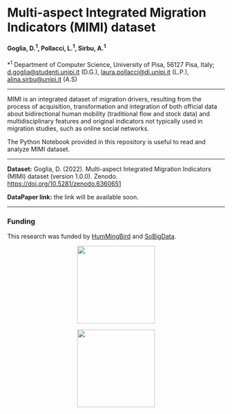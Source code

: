 # Multi-aspect Integrated Migration Indicators (MIMI) dataset

#### Goglia, D.<sup>1</sup>, Pollacci, L.<sup>1</sup>, Sirbu, A.<sup>1</sup>

*<sup>1</sup> Department of Computer Science, University of Pisa, 56127 Pisa, Italy; d.goglia@studenti.unipi.it (D.G.),
laura.pollacci@di.unipi.it (L.P.), alina.sirbu@unipi.it (A.S)

---

MIMI is an integrated dataset of migration drivers, resulting from the process of acquisition, transformation and integration of both official data about bidirectional human mobility (traditional flow and stock data) and multidisciplinary features and original indicators not typically used in migration studies, such as online social networks. 

The Python Notebook provided in this repository is useful to read and analyze MIMI dataset.

---

**Dataset:** Goglia, D. (2022). Multi-aspect Integrated Migration Indicators (MIMI) dataset (version 1.0.0). Zenodo. https://doi.org/10.5281/zenodo.6360651

**DataPaper link:** the link will be available soon.

---
### Funding
This research was funded by <a href='https://hummingbird-h2020.eu/'>HumMingBird</a> and <a href='https://plusplus.sobigdata.eu/'>SoBigData</a>.<br/>

<p align="center">
  <a href='https://plusplus.sobigdata.eu/'>
    <img align="center" src=https://cis.cnrs.fr/wp-content/uploads/2020/03/logo-sobigdata.png width="180px">
  </a>
</p>

<p align="center">
  <a href='https://hummingbird-h2020.eu/'>
    <img align="center" src=https://hummingbird-h2020.eu/phantasy-root-skin/hummingbird_logo_120h.png width="180px">
  </a
</p>

